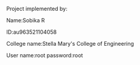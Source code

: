 Project implemented by:



Name:Sobika R




ID:au963521104058



College name:Stella Mary's College of Engineering


User name:root
password:root
